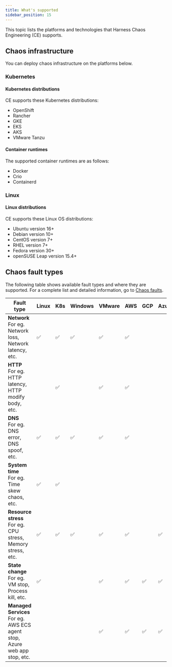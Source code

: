 ```yaml
---
title: What's supported
sidebar_position: 15
---
```


This topic lists the platforms and technologies that Harness Chaos Engineering (CE) supports.

## Chaos infrastructure

You can deploy chaos infrastructure on the platforms below.

### Kubernetes

#### Kubernetes distributions

CE supports these Kubernetes distributions:

* OpenShift
* Rancher
* GKE
* EKS
* AKS
* VMware Tanzu

#### Container runtimes

The supported container runtimes are as follows:

* Docker
* Crio
* Containerd

### Linux

#### Linux distributions

CE supports these Linux OS distributions:

* Ubuntu version 16+
* Debian version 10+
* CentOS version 7+
* RHEL version 7+
* Fedora version 30+
* openSUSE Leap version 15.4+

## Chaos fault types

The following table shows available fault types and where they are supported. For a complete list and detailed information, go to [Chaos faults](/docs/chaos-engineering/technical-reference/chaos-faults/).

| Fault type | Linux | K8s | Windows | VMware | AWS | GCP | Azure |
|------------|-------|-----|---------|--------|-----|-----|-------|
| **Network**<br>For eg. Network loss, Network latency, etc. | ✅    |   ✅  | ✅      | ✅    |  ✅  |     |     |
| **HTTP**<br>For eg. HTTP latency, HTTP modify body, etc. |        | ✅  |         | ✅    |  ✅  |     |      |
| **DNS**<br>For eg. DNS error, DNS spoof, etc. | ✅     | ✅  | ✅ |    ✅    |  ✅  |    |      |
| **System time**<br>For eg. Time skew chaos, etc.  | ✅    |  ✅  |         |        |    |   |       |
| **Resource stress**<br>For eg. CPU stress, Memory stress, etc. | ✅| ✅  | ✅     |  ✅    |  ✅  |    |  ✅  |
| **State change**<br>For eg. VM stop, Process kill, etc.  |  ✅  |    |        |   ✅   |  ✅  |   ✅  |   ✅   |
| **Managed Services**<br>For eg. AWS ECS agent stop, Azure web app stop, etc. |   |   |   |   ✅   |  ✅  |   ✅  |   ✅   |
